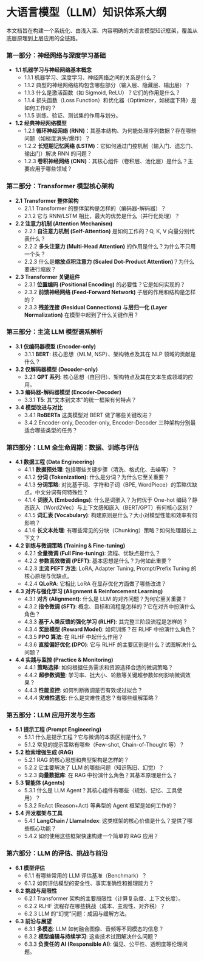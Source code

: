 # 大语言模型（LLM）知识体系大纲

本文档旨在构建一个系统化、由浅入深、内容明确的大语言模型知识框架，覆盖从底层原理到上层应用的全链路。

### **第一部分：神经网络与深度学习基础**

- **1.1 机器学习与神经网络基本概念**
  - 1.1.1 机器学习、深度学习、神经网络之间的关系是什么？
  - 1.1.2 典型的神经网络结构包含哪些部分（输入层、隐藏层、输出层）？
  - 1.1.3 什么是激活函数（如 Sigmoid, ReLU）？它们的作用是什么？
  - 1.1.4 损失函数（Loss Function）和优化器（Optimizer，如梯度下降）是如何工作的？
  - 1.1.5 训练、验证、测试集的作用与划分。
- **1.2 经典神经网络模型**
  - 1.2.1 **循环神经网络 (RNN)**：其基本结构、为何能处理序列数据？存在哪些问题（如梯度消失/爆炸）？
  - 1.2.2 **长短期记忆网络 (LSTM)**：它如何通过门控机制（输入门、遗忘门、输出门）解决 RNN 的问题？
  - 1.2.3 **卷积神经网络 (CNN)**：其核心组件（卷积层、池化层）是什么？主要应用于哪些领域？

### **第二部分：Transformer 模型核心架构**

- **2.1 Transformer 整体架构**
  - 2.1.1 Transformer 的整体架构是怎样的（编码器-解码器）？
  - 2.1.2 它与 RNN/LSTM 相比，最大的优势是什么（并行化处理）？
- **2.2 注意力机制 (Attention Mechanism)**
  - 2.2.1 **自注意力机制 (Self-Attention)** 是如何工作的？Q, K, V 向量分别代表什么？
  - 2.2.2 **多头注意力 (Multi-Head Attention)** 的作用是什么？为什么不只用一个头？
  - 2.2.3 什么是**缩放点积注意力 (Scaled Dot-Product Attention)**？为什么要进行缩放？
- **2.3 Transformer 关键组件**
  - 2.3.1 **位置编码 (Positional Encoding)** 的必要性？它是如何实现的？
  - 2.3.2 **前馈神经网络 (Feed-Forward Network)** 子层的作用和结构是怎样的？
  - 2.3.3 **残差连接 (Residual Connections)** 与**层归一化 (Layer Normalization)** 在模型中起到了什么关键作用？

### **第三部分：主流 LLM 模型谱系解析**

- **3.1 仅编码器模型 (Encoder-only)**
  - 3.1.1 **BERT**: 核心思想（MLM, NSP）、架构特点及其在 NLP 领域的贡献是什么？
- **3.2 仅解码器模型 (Decoder-only)**
  - 3.2.1 **GPT 系列**: 核心思想（自回归）、架构特点及其在文本生成领域的应用。
- **3.3 编码器-解码器模型 (Encoder-Decoder)**
  - 3.3.1 **T5**: 其“文本到文本”的统一框架有何特点？
- **3.4 模型改进与对比**
  - 3.4.1 **RoBERTa** 这类模型对 BERT 做了哪些关键改进？
  - 3.4.2 Encoder-only, Decoder-only, Encoder-Decoder 三种架构分别最适合哪些类型的任务？

### **第四部分：LLM 全生命周期：数据、训练与评估**

- **4.1 数据工程 (Data Engineering)**
  - 4.1.1 **数据预处理**: 包括哪些关键步骤（清洗、格式化、去噪等）？
  - 4.1.2 **分词 (Tokenization)**: 什么是分词？为什么它至关重要？
  - 4.1.3 **分词策略**: 对比基于词、字符和子词（BPE, WordPiece）的策略优缺点。中文分词有何特殊性？
  - 4.1.4 **词嵌入 (Embeddings)**: 什么是词嵌入？为何优于 One-hot 编码？静态嵌入（Word2Vec）与上下文感知嵌入（BERT/GPT）有何核心区别？
  - 4.1.5 **词汇表 (Vocabulary)**: 构建原则是什么？大小对模型性能和效率有何影响？
  - 4.1.6 **长文本处理**: 有哪些常见的分块（Chunking）策略？如何处理超长上下文？
- **4.2 训练与微调策略 (Training & Fine-tuning)**
  - 4.2.1 **全量微调 (Full Fine-tuning)**: 流程、优缺点是什么？
  - 4.2.2 **参数高效微调 (PEFT)**: 基本思想是什么？为何如此重要？
  - 4.2.3 **主流 PEFT 方法**: LoRA, Adapter Tuning, Prompt/Prefix Tuning 的核心原理与优缺点。
  - 4.2.4 **QLoRA**: 它相比 LoRA 在显存优化方面做了哪些改进？
- **4.3 对齐与强化学习 (Alignment & Reinforcement Learning)**
  - 4.3.1 **对齐 (Alignment)**: 什么是 LLM 的对齐问题？为何它至关重要？
  - 4.3.2 **指令微调 (SFT)**: 概念、目标和流程是怎样的？它在对齐中扮演什么角色？
  - 4.3.3 **基于人类反馈的强化学习 (RLHF)**: 其完整三阶段流程是怎样的？
  - 4.3.4 **奖励模型 (Reward Model)**: 如何训练？在 RLHF 中扮演什么角色？
  - 4.3.5 **PPO 算法**: 在 RLHF 中起什么作用？
  - 4.3.6 **直接偏好优化 (DPO)**: 它与 RLHF 的主要区别是什么？试图解决什么问题？
- **4.4 实践与监控 (Practice & Monitoring)**
  - 4.4.1 **策略选择**: 如何根据任务需求和资源选择合适的微调策略？
  - 4.4.2 **超参数调整**: 学习率、批大小、轮数等关键超参数如何影响微调效果？
  - 4.4.3 **性能监控**: 如何判断微调是否有效或过拟合？
  - 4.4.4 **灾难性遗忘**: 什么是灾难性遗忘？有哪些缓解策略？

### **第五部分：LLM 应用开发与生态**

- **5.1 提示工程 (Prompt Engineering)**
  - 5.1.1 什么是提示工程？它与微调的本质区别是什么？
  - 5.1.2 常见的提示策略有哪些（Few-shot, Chain-of-Thought 等）？
- **5.2 检索增强生成 (RAG)**
  - 5.2.1 RAG 的核心思想和典型架构是怎样的？
  - 5.2.2 它主要解决了 LLM 的哪些问题（知识陈旧、幻觉）？
  - 5.2.3 **向量数据库**: 在 RAG 中扮演什么角色？其基本原理是什么？
- **5.3 智能体 (Agents)**
  - 5.3.1 什么是 LLM Agent？其核心组件有哪些（规划、记忆、工具使用）？
  - 5.3.2 ReAct (Reason+Act) 等典型的 Agent 框架是如何工作的？
- **5.4 开发框架与工具**
  - 5.4.1 **LangChain / LlamaIndex**: 这类框架的核心价值是什么？提供了哪些核心功能？
  - 5.4.2 如何使用这些框架快速构建一个简单的 RAG 应用？

### **第六部分：LLM 的评估、挑战与前沿**

- **6.1 模型评估**
  - 6.1.1 有哪些常用的 LLM 评估基准（Benchmark）？
  - 6.1.2 如何评估模型的安全性、事实准确性和推理能力？
- **6.2 挑战与局限性**
  - 6.2.1 Transformer 架构的主要局限性（计算复杂度、上下文长度）。
  - 6.2.2 RLHF 流程存在哪些挑战（成本、主观性、对齐税）？
  - 6.2.3 LLM 的“幻觉”问题：成因与缓解方法。
- **6.3 前沿与展望**
  - 6.3.1 **多模态**: LLM 如何融合图像、音频等不同模态的信息？
  - 6.3.2 **模型编辑与持续学习**: 这些技术试图解决什么问题？
  - 6.3.3 **负责任的 AI (Responsible AI)**: 偏见、公平性、透明度等伦理问题。